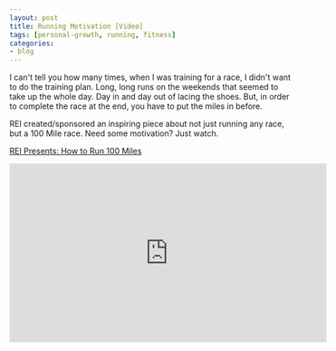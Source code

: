 ```yaml
---
layout: post
title: Running Motivation [Video]
tags: [personal-growth, running, fitness]
categories:
- blog
---
```


I can't tell you how many times, when I was training for a race, I didn't want to do the training plan. Long, long runs on the weekends that seemed to take up the whole day. Day in and day out of lacing the shoes. But, in order to complete the race at the end, you have to put the miles in before.

REI created/sponsored an inspiring piece about not just running any race, but a 100 Mile race. Need some motivation? Just watch.

[REI Presents: How to Run 100 Miles](https://www.rei.com/blog/run/how-to-run-a-100-miles)
<iframe width="560" height="315" src="https://www.youtube.com/embed/iC7Lh4opLsc" frameborder="0" allow="autoplay; encrypted-media" allowfullscreen></iframe>
